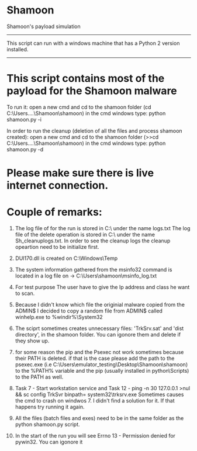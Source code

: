 # Shamoon
Shamoon's payload simulation

************
This script can run with a windows machine that has a Python 2 version installed.
************
# This script contains most of the payload for the Shamoon malware

To run it: 
  open a new cmd and cd to the shamoon folder (cd C:\Users\....\Shamoon\shamoon)
  in the cmd windows type: python shamoon.py -i

In order to run the cleanup (deletion of all the files and process shamoon created):
  open a new cmd and cd to the shamoon folder (>>cd C:\Users\....\Shamoon\shamoon)
	in the cmd windows type: python shamoon.py -d


# Please make sure there is live internet connection.

# Couple of remarks:


1. The log file of for the run is stored in C:\ under the name logs.txt
   The log file of the delete operation is stored in C:\ under the name Sh_cleanuplogs.txt.
   In order to see the cleanup logs the cleanup opeartion need to be initialize first.


2. DUI170.dll is created on C:\Windows\Temp

3. The system information gathered from the msinfo32 command is located in a log file on ->
    C:\Users\shamoon\msinfo_log.txt

4. For test purpose The user have to give the Ip address and class he want to scan.
   
 
5. Because I didn't know which file the originial malware copied from the ADMIN$ I decided
   to copy a random file from ADMIN$ called winhelp.exe to %windir%\System32


6. The sciprt sometimes creates unnecessary files: 'TrkSrv.sat' and 'dist directory', in the 
   shamoon folder. You can igonore them and delete if they show up.

7. for some reason the pip and the Psexec not work sometimes because their PATH is deleted.
   if that is the case please add the path to the psexec.exe (i.e C:\Users\emulator_testing\Desktop\Shamoon\shamoon)
   to the %PATH% variable and the pip (usually installed in python\Scripts) to the PATH as well.

8. Task 7 - Start workstation service and 
    Task 12 - ping -n 30 127.0.0.1 >nul && sc config TrkSvr binpath= system32\trksrv.exe
    Sometimes causes the cmd to crash on windwos 7. I didn't find a solution for it.
    If that happens try running it again.

9. All the files (batch files and exes) need to be in the same folder as the python shamoon.py script.

1011. In the start of the run you will see Errno 13 - Permission denied for pywin32. You can igonore it
